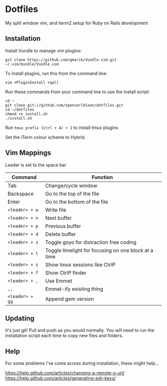 # Dotfiles

My split window vim, and iterm2 setup for Ruby on Rails development

## Installation

Install Vundle to manage vim plugins:

`git clone https://github.com/gmarik/Vundle.vim.git ~/.vim/bundle/Vundle.vim`

To install plugins, run this from the command line:

`vim +PluginInstall +qall`

Run these commands from your command line to use the install script:

```
cd ~
git clone git://github.com/spencerldixon/dotfiles.git
cd ~/dotfiles
chmod +x install.sh
./install.sh
```

Run `tmux prefix (Ctrl + A) + I` to install tmux plugins

Set the iTerm colour scheme to Hybrid.

## Vim Mappings

Leader is set to the space bar

| Command | Function |
|---|---|
| Tab | Change/cycle window |
| Backspace | Go to the top of the file |
| Enter | Go to the bottom of the file |
| `<leader> + w` | Write file |
| `<leader> + n` | Next buffer |
| `<leader> + p` | Previous buffer |
| `<leader> + d` | Delete buffer |
| `<leader> + z` | Toggle goyo for distraction free coding |
| `<leader> + l` | Toggle limelight for focusing on one block at a time |
| `<leader> + s` | Show tmux sessions like CtrlP |
| `<leader> + f` | Show CtrlP finder |
| `<leader> + ,` | Use Emmet |
| `,,` | Emmet-ify existing thing |
| `<leader> + gg` | Append gem version |

## Updating

It's just git! Pull and push as you would normally. You will need to run the installation script each time to copy new files and folders.

## Help

For some problems I've come across during installation, these might help...

https://help.github.com/articles/changing-a-remote-s-url/
https://help.github.com/articles/generating-ssh-keys/

